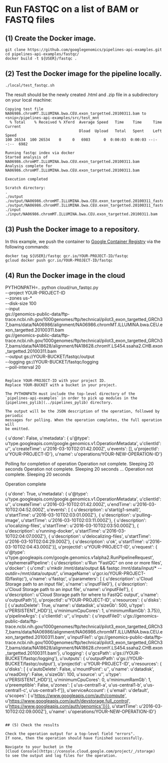 # Run FASTQC on a list of BAM or FASTQ files

## (1) Create the Docker image.
```
git clone https://github.com/googlegenomics/pipelines-api-examples.git
cd pipelines-api-examples/fastqc/
docker build -t ${USER}/fastqc .
```
## (2) Test the Docker image for the pipeline locally.
```
./local/test_fastqc.sh
```

The result should be the newly created .html and .zip file in a subdirectory
on your local machine:
```
Copying test file NA06986.chromMT.ILLUMINA.bwa.CEU.exon_targetted.20100311.bam to <snip>/pipelines-api-examples/src/test_mnt
  % Total    % Received % Xferd  Average Speed   Time    Time     Time  Current
                                 Dload  Upload   Total   Spent    Left  Speed
100 26534  100 26534    0     0   6983      0  0:00:03  0:00:03 --:--:--  6982

Running fastqc index via docker
Started analysis of NA06986.chromMT.ILLUMINA.bwa.CEU.exon_targetted.20100311.bam
Analysis complete for NA06986.chromMT.ILLUMINA.bwa.CEU.exon_targetted.20100311.bam

Execution completed

Scratch directory:
.
./output
./output/NA06986.chromMT.ILLUMINA.bwa.CEU.exon_targetted.20100311_fastqc.zip
./output/NA06986.chromMT.ILLUMINA.bwa.CEU.exon_targetted.20100311_fastqc.html
./input
./input/NA06986.chromMT.ILLUMINA.bwa.CEU.exon_targetted.20100311.bam
```

## (3) Push the Docker image to a repository.
In this example, we push the container to [Google Container Registry](https://cloud.google.com/container-registry/) via the following commands:
```
docker tag ${USER}/fastqc gcr.io/YOUR-PROJECT-ID/fastqc
gcloud docker push gcr.io/YOUR-PROJECT-ID/fastqc
```

## (4) Run the Docker image in the cloud

PYTHONPATH=.. python cloud/run_fastqc.py \
  --project YOUR-PROJECT-ID \
  --zones us-* \
  --disk-size 100 \
  --input \
    gs://genomics-public-data/ftp-trace.ncbi.nih.gov/1000genomes/ftp/technical/pilot3_exon_targetted_GRCh37_bams/data/NA06986/alignment/NA06986.chromMT.ILLUMINA.bwa.CEU.exon_targetted.20100311.bam \
    gs://genomics-public-data/ftp-trace.ncbi.nih.gov/1000genomes/ftp/technical/pilot3_exon_targetted_GRCh37_bams/data/NA18628/alignment/NA18628.chromY.LS454.ssaha2.CHB.exon_targetted.20100311.bam \
  --output gs://YOUR-BUCKET/fastqc/output \
  --logging gs://YOUR-BUCKET/fastqc/logging \
  --poll-interval 20
```

Replace YOUR-PROJECT-ID with your project ID.
Replace YOUR-BUCKET with a bucket in your project.

The PYTHONPATH must include the top-level directory of the
`pipelines-api-examples` in order to pick up modules in the
[pipelines_pylib](../pipelines_pylib) directory.

The output will be the JSON description of the operation, followed by periodic
messages for polling. When the operation completes, the full operation will
be emitted.
```
{ u'done': False,
  u'metadata': { u'@type': u'type.googleapis.com/google.genomics.v1.OperationMetadata',
                 u'clientId': u'',
                 u'createTime': u'2016-03-10T02:01:42.000Z',
                 u'events': [],
                 u'projectId': u'YOUR-PROJECT-ID'},
  u'name': u'operations/YOUR-NEW-OPERATION-ID'}

Polling for completion of operation
Operation not complete. Sleeping 20 seconds
Operation not complete. Sleeping 20 seconds
...
Operation not complete. Sleeping 20 seconds

Operation complete

{ u'done': True,
  u'metadata': { u'@type': u'type.googleapis.com/google.genomics.v1.OperationMetadata',
                 u'clientId': u'',
                 u'createTime': u'2016-03-10T02:01:42.000Z',
                 u'endTime': u'2016-03-10T02:04:52.000Z',
                 u'events': [ { u'description': u'start(g1-small)',
                                u'startTime': u'2016-03-10T02:03:01.000Z'},
                              { u'description': u'pulling-image',
                                u'startTime': u'2016-03-10T02:03:11.000Z'},
                              { u'description': u'localizing-files',
                                u'startTime': u'2016-03-10T02:03:50.000Z'},
                              { u'description': u'running-docker',
                                u'startTime': u'2016-03-10T02:04:07.000Z'},
                              { u'description': u'delocalizing-files',
                                u'startTime': u'2016-03-10T02:04:29.000Z'},
                              { u'description': u'ok',
                                u'startTime': u'2016-03-10T02:04:43.000Z'}],
                 u'projectId': u'YOUR-PROJECT-ID',
                 u'request': { u'@type': u'type.googleapis.com/google.genomics.v1alpha2.RunPipelineRequest',
                               u'ephemeralPipeline': { u'description': u'Run "FastQC" on one or more files',
                                                       u'docker': { u'cmd': u'mkdir /mnt/data/output && fastqc /mnt/data/input/* --outdir=/mnt/data/output/',
                                                                    u'imageName': u'gcr.io/YOUR-PROJECT-ID/fastqc'},
                                                       u'name': u'fastqc',
                                                       u'parameters': [ { u'description': u'Cloud Storage path to an input file',
                                                                          u'name': u'inputFile0'},
                                                                        { u'description': u'Cloud Storage path to an input file',
                                                                          u'name': u'inputFile1'},
                                                                        { u'description': u'Cloud Storage path for where to FastQC output',
                                                                          u'name': u'outputPath'}],
                                                       u'projectId': u'YOUR-PROJECT-ID',
                                                       u'resources': { u'disks': [ { u'autoDelete': True,
                                                                                     u'name': u'datadisk',
                                                                                     u'sizeGb': 500,
                                                                                     u'type': u'PERSISTENT_HDD'}],
                                                                       u'minimumCpuCores': 1,
                                                                       u'minimumRamGb': 3.75}},
                               u'pipelineArgs': { u'clientId': u'',
                                                  u'inputs': { u'inputFile0': u'gs://genomics-public-data/ftp-trace.ncbi.nih.gov/1000genomes/ftp/technical/pilot3_exon_targetted_GRCh37_bams/data/NA06986/alignment/NA06986.chromMT.ILLUMINA.bwa.CEU.exon_targetted.20100311.bam',
                                                               u'inputFile1': u'gs://genomics-public-data/ftp-trace.ncbi.nih.gov/1000genomes/ftp/technical/pilot3_exon_targetted_GRCh37_bams/data/NA18628/alignment/NA18628.chromY.LS454.ssaha2.CHB.exon_targetted.20100311.bam'},
                                                  u'logging': { u'gcsPath': u'gs://YOUR-BUCKET/fastqc/logging'},
                                                  u'outputs': { u'outputPath': u'gs://YOUR-BUCKET/fastqc/output'},
                                                  u'projectId': u'YOUR-PROJECT-ID',
                                                  u'resources': { u'disks': [ { u'autoDelete': False,
                                                                                u'mountPoint': u'',
                                                                                u'name': u'datadisk',
                                                                                u'readOnly': False,
                                                                                u'sizeGb': 100,
                                                                                u'source': u'',
                                                                                u'type': u'PERSISTENT_HDD'}],
                                                                  u'minimumCpuCores': 0,
                                                                  u'minimumRamGb': 1,
                                                                  u'preemptible': False,
                                                                  u'zones': [ u'us-central1-a',
                                                                              u'us-central1-b',
                                                                              u'us-central1-c',
                                                                              u'us-central1-f']},
                                                  u'serviceAccount': { u'email': u'default',
                                                                       u'scopes': [ u'https://www.googleapis.com/auth/compute',
                                                                                    u'https://www.googleapis.com/auth/devstorage.full_control',
                                                                                    u'https://www.googleapis.com/auth/genomics']}}},
                 u'startTime': u'2016-03-10T02:02:09.000Z'},
  u'name': u'operations/YOUR-NEW-OPERATION-ID'}
```

## (5) Check the results

Check the operation output for a top-level field "errors".
If none, then the operation should have finished successfully.

Navigate to your bucket in the
[Cloud Console](https://console.cloud.google.com/project/_/storage)
to see the output and log files for the operation.
